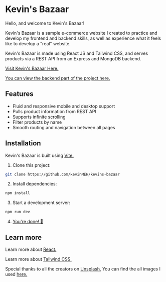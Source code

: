 # Kevin's Bazaar

Hello, and welcome to Kevin's Bazaar!

Kevin's Bazaar is a sample e-commerce website I created to practice and develop my frontend and backend skills, as well as experience what it feels like to develop a "real" website.

Kevin's Bazaar is made using React JS and Tailwind CSS, and serves products via a REST API from an Express and MongoDB backend.

[Visit Kevin's Bazaar Here.](https://bazaar.liao.gg)

[You can view the backend part of the project here.](https://github.com/kevinMEH/kevins-bazaar-backend)

## Features

- Fluid and responsive mobile and desktop support
- Pulls product information from REST API
- Supports infinite scrolling
- Filter products by name
- Smooth routing and navigation between all pages

## Installation

Kevin's Bazaar is built using [Vite.](https://vitejs.dev/)

1. Clone this project:

```sh
git clone https://github.com/kevinMEH/kevins-bazaar
```

2. Install dependencies:

```sh
npm install
```

3. Start a development server:

```sh
npm run dev
```

4. [You're done! 🎉](http://localhost:3000/)

## Learn more

Learn more about [React.](https://reactjs.org/)

Learn more about [Tailwind CSS.](https://tailwindcss.com/)

Special thanks to all the creators on [Unsplash.](https://unsplash.com/) You can find the all images I used [here.](https://unsplash.com/collections/Cr22mDRzVRc/kevin's-bazaar)
